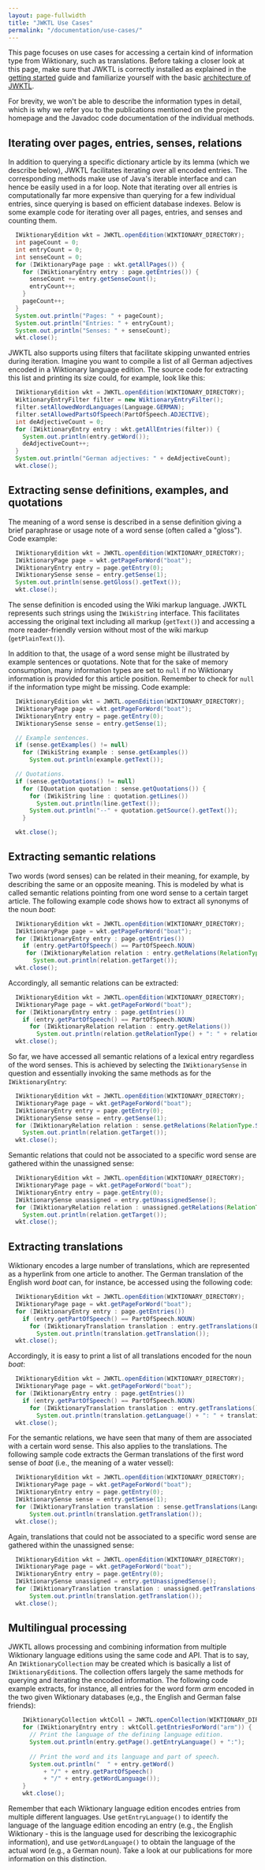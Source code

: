 ```yaml
---
layout: page-fullwidth
title: "JWKTL Use Cases"
permalink: "/documentation/use-cases/"
---
```


This page focuses on use cases for accessing a certain kind of information type from Wiktionary, such as translations. Before taking a closer look at this page, make sure that JWKTL is correctly installed as explained in the [getting started](/dkpro-jwktl/documentation/getting-started/) guide and familiarize yourself with the basic [architecture of JWKTL](/dkpro-jwktl/documentation/architecture/).

For brevity, we won't be able to describe the information types in detail, which is why we refer you to the publications mentioned on the project homepage and the Javadoc code documentation of the individual methods.

Iterating over pages, entries, senses, relations
------------------------------------------------

In addition to querying a specific dictionary article by its lemma (which we describe below), JWKTL facilitates iterating over all encoded entries. The corresponding methods make use of Java's iterable interface and can hence be easily used in a for loop. Note that iterating over all entries is computationally far more expensive than querying for a few individual entries, since querying is based on efficient database indexes. Below is some example code for iterating over all pages, entries, and senses and counting them.

```java
  IWiktionaryEdition wkt = JWKTL.openEdition(WIKTIONARY_DIRECTORY);
  int pageCount = 0;
  int entryCount = 0;
  int senseCount = 0;
  for (IWiktionaryPage page : wkt.getAllPages()) {
    for (IWiktionaryEntry entry : page.getEntries()) {
      senseCount += entry.getSenseCount();
      entryCount++;
    }
    pageCount++;
  }
  System.out.println("Pages: " + pageCount);
  System.out.println("Entries: " + entryCount);
  System.out.println("Senses: " + senseCount);
  wkt.close();
```

JWKTL also supports using filters that facilitate skipping unwanted entries during iteration. Imagine you want to compile a list of all German adjectives encoded in a Wiktionary language edition. The source code for extracting this list and printing its size could, for example, look like this:

```java
  IWiktionaryEdition wkt = JWKTL.openEdition(WIKTIONARY_DIRECTORY);
  WiktionaryEntryFilter filter = new WiktionaryEntryFilter();
  filter.setAllowedWordLanguages(Language.GERMAN);
  filter.setAllowedPartsOfSpeech(PartOfSpeech.ADJECTIVE);
  int deAdjectiveCount = 0;
  for (IWiktionaryEntry entry : wkt.getAllEntries(filter)) {
    System.out.println(entry.getWord());
    deAdjectiveCount++;
  }
  System.out.println("German adjectives: " + deAdjectiveCount);
  wkt.close();
```


Extracting sense definitions, examples, and quotations
------------------------------------------------------

The meaning of a word sense is described in a sense definition giving a brief paraphrase or usage note of a word sense (often called a "gloss"). Code example:

```java
  IWiktionaryEdition wkt = JWKTL.openEdition(WIKTIONARY_DIRECTORY);
  IWiktionaryPage page = wkt.getPageForWord("boat");
  IWiktionaryEntry entry = page.getEntry(0);
  IWiktionarySense sense = entry.getSense(1);
  System.out.println(sense.getGloss().getText());
  wkt.close();
```

The sense definition is encoded using the Wiki markup language. JWKTL represents such strings using the `IWikiString` interface. This facilitates accessing the original text including all markup (`getText()`) and accessing a more reader-friendly version without most of the wiki markup (`getPlainText()`).

In addition to that, the usage of a word sense might be illustrated by example sentences or quotations. Note that for the sake of memory consumption, many information types are set to `null` if no Wiktionary information is provided for this article position. Remember to check for `null` if the information type might be missing. Code example:

```java
  IWiktionaryEdition wkt = JWKTL.openEdition(WIKTIONARY_DIRECTORY);
  IWiktionaryPage page = wkt.getPageForWord("boat");
  IWiktionaryEntry entry = page.getEntry(0);
  IWiktionarySense sense = entry.getSense(1);

  // Example sentences.
  if (sense.getExamples() != null)
    for (IWikiString example : sense.getExamples())
      System.out.println(example.getText());

  // Quotations.
  if (sense.getQuotations() != null)
    for (IQuotation quotation : sense.getQuotations()) {
      for (IWikiString line : quotation.getLines())
        System.out.println(line.getText());
      System.out.println("--" + quotation.getSource().getText());
    }

  wkt.close();
```


Extracting semantic relations
-----------------------------

Two words (word senses) can be related in their meaning, for example, by describing the same or an opposite meaning. This is modeled by what is called semantic relations pointing from one word sense to a certain target article. The following example code shows how to extract all synonyms of the noun _boat_:

```java
  IWiktionaryEdition wkt = JWKTL.openEdition(WIKTIONARY_DIRECTORY);
  IWiktionaryPage page = wkt.getPageForWord("boat");
  for (IWiktionaryEntry entry : page.getEntries())
    if (entry.getPartOfSpeech() == PartOfSpeech.NOUN)
     for (IWiktionaryRelation relation : entry.getRelations(RelationType.SYNONYM))
       System.out.println(relation.getTarget());
  wkt.close();
```

Accordingly, all semantic relations can be extracted:

```java
  IWiktionaryEdition wkt = JWKTL.openEdition(WIKTIONARY_DIRECTORY);
  IWiktionaryPage page = wkt.getPageForWord("boat");
  for (IWiktionaryEntry entry : page.getEntries())
    if (entry.getPartOfSpeech() == PartOfSpeech.NOUN)
      for (IWiktionaryRelation relation : entry.getRelations())
        System.out.println(relation.getRelationType() + ": " + relation.getTarget());
  wkt.close();
```

So far, we have accessed all semantic relations of a lexical entry regardless of the word senses. This is achieved by selecting the `IWiktionarySense` in question and essentially invoking the same methods as for the `IWiktionaryEntry`:

```java
  IWiktionaryEdition wkt = JWKTL.openEdition(WIKTIONARY_DIRECTORY);
  IWiktionaryPage page = wkt.getPageForWord("boat");
  IWiktionaryEntry entry = page.getEntry(0);
  IWiktionarySense sense = entry.getSense(1);
  for (IWiktionaryRelation relation : sense.getRelations(RelationType.SYNONYM))
    System.out.println(relation.getTarget());
  wkt.close();
```

Semantic relations that could not be associated to a specific word sense are gathered within the unassigned sense:

```java
  IWiktionaryEdition wkt = JWKTL.openEdition(WIKTIONARY_DIRECTORY);
  IWiktionaryPage page = wkt.getPageForWord("boat");
  IWiktionaryEntry entry = page.getEntry(0);
  IWiktionarySense unassigned = entry.getUnassignedSense();
  for (IWiktionaryRelation relation : unassigned.getRelations(RelationType.SYNONYM))
    System.out.println(relation.getTarget());
  wkt.close();
```


Extracting translations
-----------------------

Wiktionary encodes a large number of translations, which are represented as a hyperlink from one article to another. The German translation of the English word _boat_ can, for instance, be accessed using the following code:

```java
  IWiktionaryEdition wkt = JWKTL.openEdition(WIKTIONARY_DIRECTORY);
  IWiktionaryPage page = wkt.getPageForWord("boat");
  for (IWiktionaryEntry entry : page.getEntries())
    if (entry.getPartOfSpeech() == PartOfSpeech.NOUN)
      for (IWiktionaryTranslation translation : entry.getTranslations(Language.GERMAN))
        System.out.println(translation.getTranslation());
  wkt.close();
```

Accordingly, it is easy to print a list of all translations encoded for the noun _boat_:

```java
  IWiktionaryEdition wkt = JWKTL.openEdition(WIKTIONARY_DIRECTORY);
  IWiktionaryPage page = wkt.getPageForWord("boat");
  for (IWiktionaryEntry entry : page.getEntries())
    if (entry.getPartOfSpeech() == PartOfSpeech.NOUN)
      for (IWiktionaryTranslation translation : entry.getTranslations())
        System.out.println(translation.getLanguage() + ": " + translation.getTranslation());
  wkt.close();
```

For the semantic relations, we have seen that many of them are associated with a certain word sense. This also applies to the translations. The following sample code extracts the German translations of the first word sense of _boat_ (i.e., the meaning of a water vessel):

```java
  IWiktionaryEdition wkt = JWKTL.openEdition(WIKTIONARY_DIRECTORY);
  IWiktionaryPage page = wkt.getPageForWord("boat");
  IWiktionaryEntry entry = page.getEntry(0);
  IWiktionarySense sense = entry.getSense(1);
  for (IWiktionaryTranslation translation : sense.getTranslations(Language.GERMAN))
      System.out.println(translation.getTranslation());
  wkt.close();
```

Again, translations that could not be associated to a specific word sense are gathered within the unassigned sense:

```java
  IWiktionaryEdition wkt = JWKTL.openEdition(WIKTIONARY_DIRECTORY);
  IWiktionaryPage page = wkt.getPageForWord("boat");
  IWiktionaryEntry entry = page.getEntry(0);
  IWiktionarySense unassigned = entry.getUnassignedSense();
  for (IWiktionaryTranslation translation : unassigned.getTranslations(Language.GERMAN))
      System.out.println(translation.getTranslation());
  wkt.close();
```


Multilingual processing
-----------------------

JWKTL allows processing and combining information from multiple Wiktionary language editions using the same code and API. That is to say, An `IWiktionaryCollection` may be created which is basically a list of `IWiktionaryEdition`s. The collection offers largely the same methods for querying and iterating the encoded information. The following code example extracts, for instance, all entries for the word form <i>arm</i> encoded in the two given Wiktionary databases (e,g., the English and German false friends):

```java
	IWiktionaryCollection wktColl = JWKTL.openCollection(WIKTIONARY_DIRECTORY1, WIKTIONARY_DIRECTORY2);
	for (IWiktionaryEntry entry : wktColl.getEntriesForWord("arm")) {
	  // Print the language of the defining language edition.
	  System.out.println(entry.getPage().getEntryLanguage() + ":");
	
	  // Print the word and its language and part of speech.
	  System.out.println("  " + entry.getWord() 
	      + "/" + entry.getPartOfSpeech() 
	      + "/" + entry.getWordLanguage());
	}
	wkt.close();
```

Remember that each Wiktionary language edition encodes entries from multiple different languages. Use `getEntryLanguage()` to identify the language of the language edition encoding an entry (e.g., the English Wiktionary - this is the language used for describing the lexicographic information), and use `getWordLanguage()` to obtain the language of the actual word (e.g., a German noun). Take a look at our publications for more information on this distinction.
